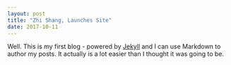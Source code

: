 ```yaml
---
layout: post
title: "Zhi Shang, Launches Site"
date: 2017-10-11
---
```


Well. This is my first blog - powered by [Jekyll](http://jekyllrb.com) and I can use Markdown to author my posts. 
It actually is a lot easier than I thought it was going to be.
